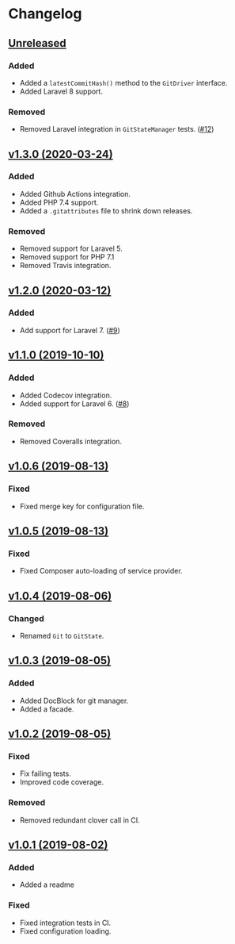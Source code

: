 # Changelog

## [Unreleased](https://github.com/markwalet/laravel-git-state/compare/v1.3.0...master)

### Added
- Added a `latestCommitHash()` method to the `GitDriver` interface.
- Added Laravel 8 support.

### Removed
- Removed Laravel integration in `GitStateManager` tests. ([#12](https://github.com/markwalet/laravel-git-state/issues/12))

## [v1.3.0 (2020-03-24)](https://github.com/markwalet/laravel-git-state/compare/v1.2.0...v1.3.0)

### Added
- Added Github Actions integration.
- Added PHP 7.4 support.
- Added a `.gitattributes` file to shrink down releases.
 
### Removed
- Removed support for Laravel 5.
- Removed support for PHP 7.1
- Removed Travis integration.

## [v1.2.0 (2020-03-12)](https://github.com/markwalet/laravel-git-state/compare/v1.1.0...v1.2.0)

### Added
- Add support for Laravel 7. ([#9](https://github.com/markwalet/laravel-git-state/issues/9))

## [v1.1.0 (2019-10-10)](https://github.com/markwalet/laravel-git-state/compare/v1.0.6...v1.1.0)

### Added
- Added Codecov integration.
- Added support for Laravel 6. ([#8](https://github.com/markwalet/laravel-git-state/issues/8))

### Removed
- Removed Coveralls integration.

## [v1.0.6 (2019-08-13)](https://github.com/markwalet/laravel-git-state/compare/v1.0.5...v1.0.6)

### Fixed
- Fixed merge key for configuration file.

## [v1.0.5 (2019-08-13)](https://github.com/markwalet/laravel-git-state/compare/v1.0.4...v1.0.5)

### Fixed
- Fixed Composer auto-loading of service provider.

## [v1.0.4 (2019-08-06)](https://github.com/markwalet/laravel-git-state/compare/v1.0.3...v1.0.4)

### Changed
- Renamed `Git` to `GitState`.

## [v1.0.3 (2019-08-05)](https://github.com/markwalet/laravel-git-state/compare/v1.0.2...v1.0.3)

### Added
- Added DocBlock for git manager.
- Added a facade.

## [v1.0.2 (2019-08-05)](https://github.com/markwalet/laravel-git-state/compare/v1.0.1...v1.0.2)

### Fixed
- Fix failing tests.
- Improved code coverage.

### Removed
- Removed redundant clover call in CI.

## [v1.0.1 (2019-08-02)](https://github.com/markwalet/laravel-git-state/compare/v1.0.0...v1.0.1)

### Added
- Added a readme

### Fixed
- Fixed integration tests in CI.
- Fixed configuration loading.
